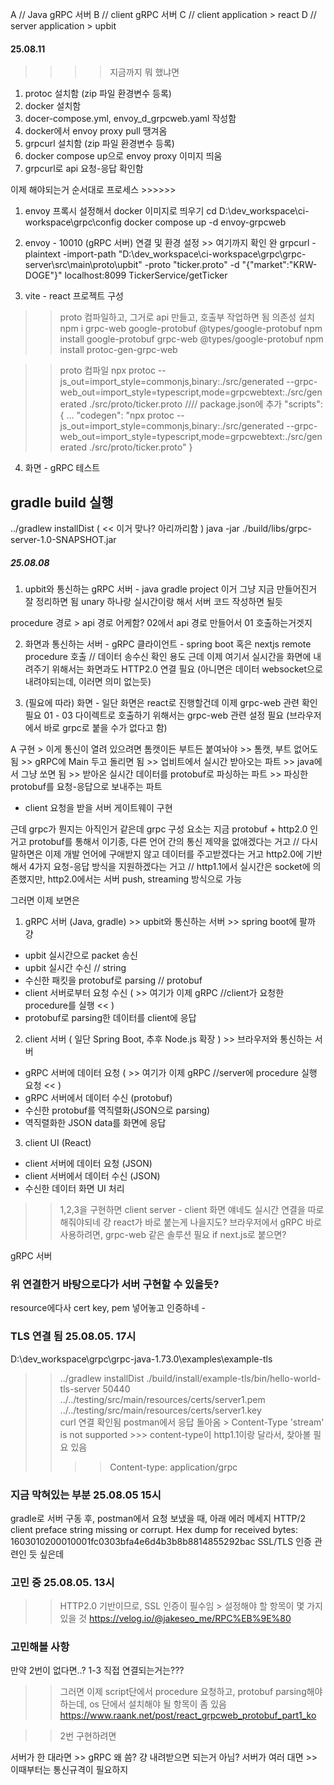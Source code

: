 A // Java gRPC 서버
B // client gRPC 서버
C // client application > react
D // server application > upbit

#### 25.08.11
>>>> 지금까지 뭐 했냐면
1. protoc 설치함 (zip 파일 환경변수 등록)
2. docker 설치함
3. docer-compose.yml, envoy_d_grpcweb.yaml 작성함
4. docker에서 envoy proxy pull 땡겨옴
5. grpcurl 설치함 (zip 파일 환경변수 등록)
6. docker compose up으로 envoy proxy 이미지 띄움
7. grpcurl로 api 요청-응답 확인함


이제 해야되는거 순서대로 프로세스 >>>>>> 

1. envoy 프록시 설정해서 docker 이미지로 띄우기
cd D:\dev_workspace\ci-workspace\grpc\config
docker compose up -d envoy-grpcweb

2. envoy - 10010 (gRPC 서버) 연결 및 환경 설정 >> 여기까지 확인 완
grpcurl -plaintext -import-path "D:\dev_workspace\ci-workspace\grpc\grpc-server\src\main\proto\upbit" -proto "ticker.proto" -d "{\"market\":\"KRW-DOGE\"}" localhost:8099 TickerService/getTicker

3. vite - react 프로젝트 구성
>> proto 컴파일하고, 그거로 api 만들고, 호출부 작업하면 됨
>> 의존성 설치 
npm i grpc-web google-protobuf @types/google-protobuf
npm install google-protobuf grpc-web @types/google-protobuf
npm install protoc-gen-grpc-web

>> proto 컴파일
npx protoc --js_out=import_style=commonjs,binary:./src/generated --grpc-web_out=import_style=typescript,mode=grpcwebtext:./src/generated ./src/proto/ticker.proto
//// package.json에 추가
"scripts": { ...
  "codegen": "npx protoc --js_out=import_style=commonjs,binary:./src/generated --grpc-web_out=import_style=typescript,mode=grpcwebtext:./src/generated ./src/proto/ticker.proto"
}

4. 화면 - gRPC 테스트

## gradle build 실행
../gradlew installDist ( << 이거 맞나? 아리까리함 )
java -jar ./build/libs/grpc-server-1.0-SNAPSHOT.jar


##### 25.08.08
01. upbit와 통신하는 gRPC 서버 - java gradle project
이거 그냥 지금 만들어진거 잘 정리하면 됨
unary 하나랑 실시간이랑 해서 서버 코드 작성하면 될듯


procedure 경로 > api 경로 어케함? 02에서 api 경로 만들어서 01 호출하는거겟지

02. 화면과 통신하는 서버 - gRPC 클라이언트 - spring boot 혹은 nextjs
remote procedure 호출 // 데이터 송수신 확인 용도
근데 이제 여기서 실시간을 화면에 내려주기 위해서는
화면과도 HTTP2.0 연결 필요
(아니면은 데이터 websocket으로 내려야되는데, 이러면 의미 없는듯)


03. (필요에 따라) 화면 - 일단 화면은 react로 진행할건데 이제 grpc-web 관련 확인 필요
01 - 03 다이렉트로 호출하기 위해서는 grpc-web 관련 설정 필요
(브라우저에서 바로 grpc로 붙을 수가 없다고 함)






A 구현 > 이게 통신이 열려 있으려면 톰캣이든 부트든 붙여놔야 >> 톰캣, 부트 없어도 됨 >> gRPC에 Main 두고 돌리면 됨
	>> 업비트에서 실시간 받아오는 파트 >> java에서 그냥 쏘면 됨
	>> 받아온 실시간 데이터를 protobuf로 파싱하는 파트
	>> 파싱한 protobuf를 요청-응답으로 보내주는 파트
- client 요청을 받을 서버 게이트웨이 구현

근데 grpc가 뭔지는 아직인거 같은데
grpc 구성 요소는 지금
protobuf + http2.0 인거고
protobuf를 통해서 이기종, 다른 언어 간의 통신 제약을 없애겠다는 거고
// 다시말하면은 이제 개발 언어에 구애받지 않고 데이터를 주고받겠다는 거고
http2.0에 기반해서 4가지 요청-응답 방식을 지원하겠다는 거고
// http1.1에서 실시간은 socket에 의존했지만, http2.0에서는 서버 push, streaming 방식으로 가능

그러면 이제 보면은
1. gRPC 서버 (Java, gradle) >> upbit와 통신하는 서버 >> spring boot에 팔까 걍
- upbit 실시간으로 packet 송신
- upbit 실시간 수신 // string
- 수신한 패킷을 protobuf로 parsing // protobuf
- client 서버로부터 요청 수신 ( >> 여기가 이제 gRPC //client가 요청한 procedure를 실행 << )
- protobuf로 parsing한 데이터를 client에 응답

2. client 서버 ( 일단 Spring Boot, 추후 Node.js 확장 ) >> 브라우저와 통신하는 서버
- gRPC 서버에 데이터 요청 ( >> 여기가 이제 gRPC //server에 procedure 실행 요청 << )
- gRPC 서버에서 데이터 수신 (protobuf)
- 수신한 protobuf를 역직렬화(JSON으로 parsing)
- 역직렬화한 JSON data를 화면에 응답

3. client UI (React)
- client 서버에 데이터 요청 (JSON)
- client 서버에서 데이터 수신 (JSON)
- 수신한 데이터 화면 UI 처리


>> 1,2,3을 구현하면 client server - client 화면 얘네도 실시간 연결을 따로 해줘야되네
>> 걍 react가 바로 붙는게 나을지도?
>> 브라우저에서 gRPC 바로 사용하려면, grpc-web 같은 솔루션 필요
>> if next.js로 붙으면?

gRPC 서버
### 위 연결한거 바탕으로다가 서버 구현할 수 있을듯?
resource에다사 cert key, pem 넣어놓고 인증하네 - 

### TLS 연결 됨 25.08.05. 17시 ###
D:\dev_workspace\grpc\grpc-java-1.73.0\examples\example-tls
>> ../gradlew installDist
>> ./build/install/example-tls/bin/hello-world-tls-server 50440 ../../testing/src/main/resources/certs/server1.pem ../../testing/src/main/resources/certs/server1.key  
curl 연결 확인됨
postman에서 응답 돌아옴 > Content-Type 'stream' is not supported >>> content-type이 http1.1이랑 달라서, 찾아볼 필요 있음
>>>> Content-type: application/grpc

### 지금 막혀있는 부분 25.08.05 15시 ###
gradle로 서버 구동 후, postman에서 요청 보냈을 때, 아래 에러 메세지
HTTP/2 client preface string missing or corrupt. Hex dump for received bytes: 1603010200010001fc0303bfa4e6d4b3b8b8814855292bac
SSL/TLS 인증 관련인 듯 싶은데

### 고민 중 25.08.05. 13시 ###
>> HTTP2.0 기반이므로, SSL 인증이 필수임 > 설정해야 할 항목이 몇 가지 있을 것
https://velog.io/@jakeseo_me/RPC%EB%9E%80

### 고민해볼 사항
만약 2번이 없다면..? 
1-3 직접 연결되는거는???
>> 그러면 이제 script단에서 procedure 요청하고, protobuf parsing해야하는데,
>> os 단에서 설치해야 될 항목이 좀 있음
https://www.raank.net/post/react_grpcweb_protobuf_part1_ko

>> 2번 구현하려면

서버가 한 대라면 >> gRPC 왜 씀? 걍 내려받으면 되는거 아님?
서버가 여러 대면 >> 이때부터는 통신규격이 필요하지



